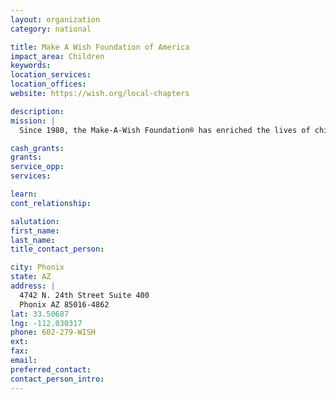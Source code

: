 ```yaml
---
layout: organization
category: national

title: Make A Wish Foundation of America
impact_area: Children
keywords: 
location_services: 
location_offices: 
website: https://wish.org/local-chapters

description: 
mission: |
  Since 1980, the Make-A-Wish Foundation® has enriched the lives of children with life-threatening medical conditions through its wish-granting work. The Foundation's mission reflects the life-changing impact that a Make-A-Wish® experience has on children, families, referral sources, donors, sponsors, and entire communities. 

cash_grants: 
grants: 
service_opp: 
services: 

learn: 
cont_relationship: 

salutation: 
first_name: 
last_name: 
title_contact_person: 

city: Phonix
state: AZ
address: |
  4742 N. 24th Street Suite 400  
  Phonix AZ 85016-4862
lat: 33.50687
lng: -112.030317
phone: 602-279-WISH
ext: 
fax: 
email: 
preferred_contact: 
contact_person_intro: 
---
```

